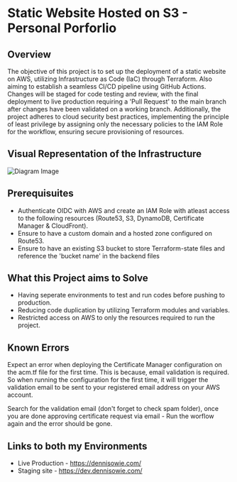 # Static Website Hosted on S3 - Personal Porforlio

## Overview
The objective of this project is to set up the deployment of a static website on AWS, utilizing Infrastructure as Code (IaC) through Terraform. Also aiming to establish a seamless CI/CD pipeline using GitHub Actions. Changes will be staged for code testing and review, with the final deployment to live production requiring a 'Pull Request' to the main branch after changes have been validated on a working branch. Additionally, the project adheres to cloud security best practices, implementing the principle of least privilege by assigning only the necessary policies to the IAM Role for the workflow, ensuring secure provisioning of resources.

## Visual Representation of the Infrastructure

![Diagram Image](https://github.com/IrezD/cloud-s3-website-with-cicd-pipeline-v2.0/assets/88015931/5c72f11e-540d-4c3e-9e20-33d8db5d43bd)

## Prerequisuites

* Authenticate OIDC with AWS and create an IAM Role with atleast access to the following resources (Route53, S3, DynamoDB, Certificate Manager & CloudFront).
* Ensure to have a custom domain and a hosted zone configured on Route53.
* Ensure to have an existing S3 bucket to store Terraform-state files and reference the 'bucket name' in the backend files

## What this Project aims to Solve

* Having seperate environments to test and run codes before pushing to production.
* Reducing code duplication by utilizing Terraform modules and variables.
* Restricted access on AWS to only the resources required to run the project.


## Known Errors

Expect an error when deploying the Certificate Manager configuration on the acm.tf file for the first time. This is because, email validation is required. So when running the configuration for the first time, it will trigger the validation email to be sent to your registered email address on your AWS account.

Search for the validation email (don't forget to check spam folder), once you are done approving certificate request via email - Run the worflow again and the error should be gone.

## Links to both my Environments

* Live Production - https://dennisowie.com/
* Staging site - https://dev.dennisowie.com/